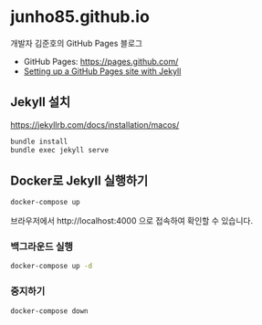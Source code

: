 # junho85.github.io

개발자 김준호의 GitHub Pages 블로그

- GitHub Pages: https://pages.github.com/
- [Setting up a GitHub Pages site with Jekyll](https://docs.github.com/en/github/working-with-github-pages/setting-up-a-github-pages-site-with-jekyll)

## Jekyll 설치

https://jekyllrb.com/docs/installation/macos/

```bash
bundle install
bundle exec jekyll serve
```

## Docker로 Jekyll 실행하기

```bash
docker-compose up
```

브라우저에서 http://localhost:4000 으로 접속하여 확인할 수 있습니다.

### 백그라운드 실행

```bash
docker-compose up -d
```

### 중지하기

```bash
docker-compose down
```